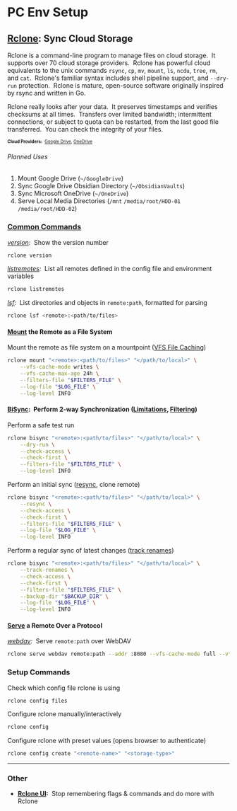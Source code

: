 # PC Env Setup

## [Rclone](https://rclone.org): Sync Cloud Storage

Rclone is a command-line program to manage files on cloud storage.&nbsp; It supports over 70 cloud storage providers.&nbsp; Rclone has powerful cloud equivalents to the unix commands `rsync`, `cp`, `mv`, `mount`, `ls`, `ncdu`, `tree`, `rm`, and `cat`.&nbsp; Rclone's familiar syntax includes shell pipeline support, and `--dry-run` protection.&nbsp; Rclone is mature, open-source software originally inspired by rsync and written in Go.

Rclone really looks after your data.&nbsp; It preserves timestamps and verifies checksums at all times.&nbsp; Transfers over limited bandwidth; intermittent connections, or subject to quota can be restarted, from the last good file transferred.&nbsp; You can check the integrity of your files.

<sup><sub>**Cloud Providers:**&nbsp; [Google Drive](https://rclone.org/drive), [OneDrive](https://rclone.org/onedrive)</sub></sup>

###### Planned Uses

1. Mount Google Drive (`~/GoogleDrive`)
2. Sync Google Drive Obsidian Directory (`~/ObsidianVaults`)
3. Sync Microsoft OneDrive (`~/OneDrive`)
4. Serve Local Media Directories (`/mnt` `/media/root/HDD-01` `/media/root/HDD-02`)

### [Common Commands](https://rclone.org/commands/rclone)

_[version](https://rclone.org/commands/rclone_version/):_&nbsp; Show the version number

```sh
rclone version
```

_[listremotes](https://rclone.org/commands/rclone_listremotes):_&nbsp; List all remotes defined in the config file and environment variables

```sh
rclone listremotes
```

_[lsf](https://rclone.org/commands/rclone_lsf):_&nbsp; List directories and objects in `remote:path`, formatted for parsing

```sh
rclone lsf <remote>:<path/to/files>
```

#### [Mount](https://rclone.org/commands/rclone_mount) the Remote as a File System

Mount the remote as file system on a mountpoint ([VFS File Caching](https://rclone.org/commands/rclone_mount/#vfs-file-caching))

```sh
rclone mount "<remote>:<path/to/files>" "</path/to/local>" \
    --vfs-cache-mode writes \
    --vfs-cache-max-age 24h \
    --filters-file "$FILTERS_FILE" \
    --log-file "$LOG_FILE" \
    --log-level INFO
```

#### [BiSync](https://rclone.org/commands/rclone_bisync):&nbsp; Perform 2-way Synchronization ([Limitations](https://rclone.org/bisync/#limitations), [Filtering](https://rclone.org/bisync/#filtering))

Perform a safe test run

```sh
rclone bisync "<remote>:<path/to/files>" "</path/to/local>" \
    --dry-run \
    --check-access \
    --check-first \
    --filters-file "$FILTERS_FILE" \
    --log-level INFO
```

Perform an initial sync ([resync](https://rclone.org/bisync/#resync), clone remote)

```sh
rclone bisync "<remote>:<path/to/files>" "</path/to/local>" \
    --resync \
    --check-access \
    --check-first \
    --filters-file "$FILTERS_FILE" \
    --log-file "$LOG_FILE" \
    --log-level INFO
```

Perform a regular sync of latest changes ([track renames](https://rclone.org/docs/#track-renames))

```sh
rclone bisync "<remote>:<path/to/files>" "</path/to/local>" \
    --track-renames \
    --check-access \
    --check-first \
    --filters-file "$FILTERS_FILE" \
    --backup-dir "$BACKUP_DIR" \
    --log-file "$LOG_FILE" \
    --log-level INFO
```

#### [Serve](https://rclone.org/commands/rclone_serve) a Remote Over a Protocol

_[webdav](https://rclone.org/commands/rclone_serve_webdav):_&nbsp; Serve `remote:path` over WebDAV

```sh
rclone serve webdav remote:path --addr :8080 --vfs-cache-mode full --vfs-cache-max-age 1h --vfs-cache-poll-interval 10s
```

### Setup Commands

Check which config file rclone is using

```sh
rclone config files
```

Configure rclone manually/interactively

```sh
rclone config
```

Configure rclone with preset values (opens browser to authenticate)

```sh
rclone config create "<remote-name>" "<storage-type>"
```

---

### Other

- **[Rclone UI](https://rcloneui.com):**&nbsp; Stop remembering flags & commands and do more with Rclone
